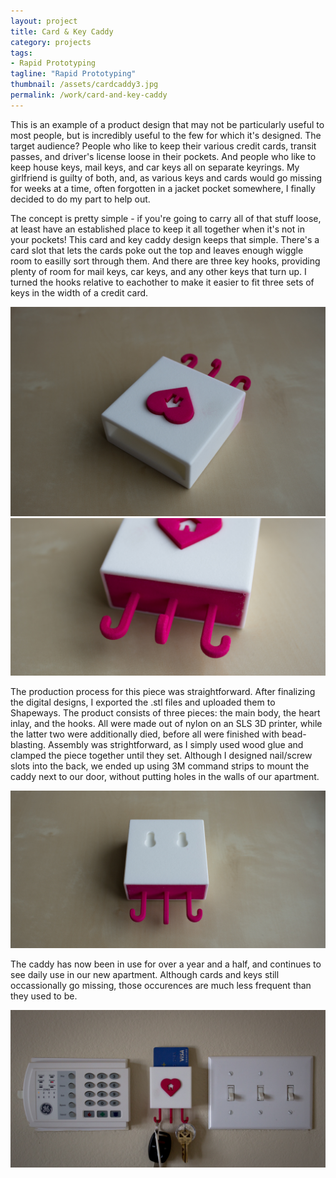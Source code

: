 ```yaml
---
layout: project
title: Card & Key Caddy
category: projects
tags:
- Rapid Prototyping
tagline: "Rapid Prototyping"
thumbnail: /assets/cardcaddy3.jpg
permalink: /work/card-and-key-caddy
---
```


This is an example of a product design that may not be particularly useful to most people, but is incredibly useful to the few for which it's designed. The target audience? People who like to keep their various credit cards, transit passes, and driver's license loose in their pockets. And people who like to keep house keys, mail keys, and car keys all on separate keyrings. My girlfriend is guilty of both, and, as various keys and cards would go missing for weeks at a time, often forgotten in a jacket pocket somewhere, I finally decided to do my part to help out.

The concept is pretty simple - if you're going to carry all of that stuff loose, at least have an established place to keep it all together when it's not in your pockets! This card and key caddy design keeps that simple. There's a card slot that lets the cards poke out the top and leaves enough wiggle room to easilly sort through them. And there are three key hooks, providing plenty of room for mail keys, car keys, and any other keys that turn up. I turned the hooks relative to eachother to make it easier to fit three sets of keys in the width of a credit card.

[![](/assets/work/caddy/caddy01.jpg)](/assets/work/caddy/caddy01.jpg)
[![](/assets/work/caddy/caddy02.jpg)](/assets/work/caddy/caddy02.jpg)

The production process for this piece was straightforward. After finalizing the digital designs, I exported the .stl files and uploaded them to Shapeways. The product consists of three pieces: the main body, the heart inlay, and the hooks. All were made out of nylon on an SLS 3D printer, while the latter two were additionally died, before all were finished with bead-blasting. Assembly was strightforward, as I simply used wood glue and clamped the piece together until they set. Although I designed nail/screw slots into the back, we ended up using 3M command strips to mount the caddy next to our door, without putting holes in the walls of our apartment.

[![](/assets/work/caddy/caddy03.jpg)](/assets/work/caddy/caddy03.jpg)

The caddy has now been in use for over a year and a half, and continues to see daily use in our new apartment. Although cards and keys still occassionally go missing, those occurences are much less frequent than they used to be.

[![](/assets/work/caddy/caddy04.jpg)](/assets/work/caddy/caddy04.jpg)
